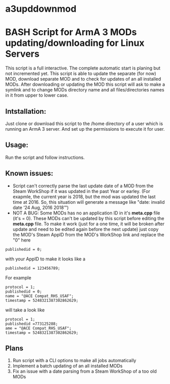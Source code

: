 # a3upddownmod
# BASH Script for ArmA 3 MODs updating/downloading for Linux Servers 

This script is a full interactive. The complete automatic start is planing but not incremented yet.
This script is able to update the separate (for now) MOD, download separate MOD and to check for updates of an all installed MODs.
After downloading or updating the MOD this script will ask to make a symlink and to change MODs directory name and all files/directories names in it from upper to lower case.

## Intstallation: 
Just clone or download this script to the /home directory of a user which is running an ArmA 3 server. And set up the permissions to execute it for user.
## Usage: 
Run the script and follow instructions.
## Known issues:
- Script can't correctly parse the last update date of a MOD from the Steam WorkShop if it was updated in the past Year or earley. (For exapmle, the current year is 2018, but the mod was updated the last time at 2016. So, this situation will generate a message like "date: invalid date ‘24 Aug, 2016 2018’")
- NOT A BUG: Some MODs has no an application ID in it's **meta.cpp** file (it's = 0). These MODs can't be updated by this script before editing the **meta.cpp** file. To make it work (just for a one time, it will be broken after update and need to be edited again before the next update) just copy the MOD's Steam AppID from the MOD's WorkShop link and replace the "0" here
```
publishedid = 0;
```
with your AppID to make it looks like a
```
publishedid = 123456789;
```
For example
```
protocol = 1;
publishedid = 0;
name = "@ACE Compat_RHS_USAF";
timestamp = 5248321387302862629;
```
will take a look like
```
protocol = 1;
publishedid =773125288;
ame = "@ACE Compat_RHS_USAF";
timestamp = 5248321387302862629;
```

## Plans
1. Run script with a CLI options to make all jobs automatically
2. Implement a batch updating of an all installed MODs
3. Fix an issue with a date parsing from a Steam WorkShop of a too old MODs
